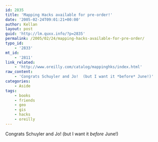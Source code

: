 ```yaml
---
id: 2835
title: 'Mapping Hacks available for pre-order!'
date: '2005-02-24T09:01:21+00:00'
author: Kellan
layout: post
guid: 'http://lm.quxx.info/?p=2835'
permalink: /2005/02/24/mapping-hacks-available-for-pre-order/
typo_id:
    - '2833'
mt_id:
    - '2811'
link_related:
    - 'http://www.oreilly.com/catalog/mappinghks/index.html'
raw_content:
    - 'Congrats Schuyler and Jo!  (but I want it *before* June!)'
categories:
    - Aside
tags:
    - books
    - friends
    - geo
    - gis
    - hacks
    - oreilly
---
```


Congrats Schuyler and Jo! (but I want it *before* June!)